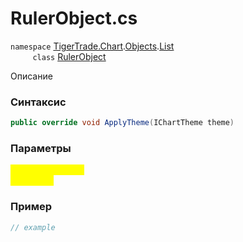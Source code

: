 
# RulerObject.cs
`namespace` [TigerTrade.Chart](../../../../../TigerTrade.Chart.md).[Objects](../../../../../TigerTrade.Chart/Objects.md).[List](../../../../../TigerTrade.Chart/Objects/List.md)  
&nbsp;&nbsp;&nbsp;&nbsp;&nbsp;&nbsp;&nbsp;&nbsp;&nbsp;`class` [RulerObject](../../RulerObject.cs.md)

Описание

### Синтаксис
```csharp
public override void ApplyTheme(IChartTheme theme)
```
### Параметры  
<mark style="color:yellow;">`theme` *`IChartTheme`*  
 *Описание*  
  


### Пример  
```csharp
// example
```
                    
                    